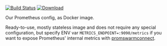 [![Build Status](https://img.shields.io/travis/function61/prometheus-conf.svg?style=for-the-badge)](https://travis-ci.org/function61/prometheus-conf)
[![Download](https://img.shields.io/docker/pulls/fn61/prometheus.svg?style=for-the-badge)](https://hub.docker.com/r/fn61/prometheus/)

Our Prometheus config, as Docker image.

Ready-to-use, mostly stateless image and does not require any special configuration, but
specify ENV var `METRICS_ENDPOINT=:9090/metrics` if you want to expose Prometheus'
internal metrics with [promswarmconnect](https://github.com/function61/promswarmconnect).
